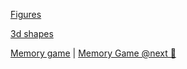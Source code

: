 [Figures](https://scred666.github.io/demos/figures/)

[3d shapes](https://scred666.github.io/demos/3d-shapes/)

[Memory game](https://scred666.github.io/demos/memory-game/) | [Memory Game @next 🚀](https://scred666.github.io/demos/memory-game-next/)
